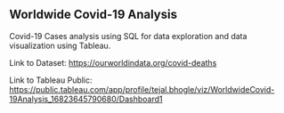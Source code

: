 ## Worldwide Covid-19 Analysis
Covid-19 Cases analysis using SQL for data exploration and data visualization using Tableau.


Link to Dataset: https://ourworldindata.org/covid-deaths


Link to Tableau Public: https://public.tableau.com/app/profile/tejal.bhogle/viz/WorldwideCovid-19Analysis_16823645790680/Dashboard1
